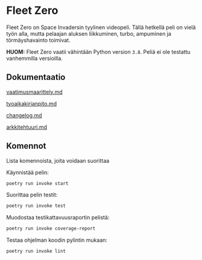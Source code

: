 # Fleet Zero

Fleet Zero on Space Invadersin tyylinen videopeli. Tällä hetkellä peli on vielä työn alla, mutta pelaajan aluksen liikkuminen, turbo, ampuminen ja törmäyshavainto toimivat.

**HUOM:** Fleet Zero vaatii vähintään Python version `3.8`. Peliä ei ole testattu vanhemmilla versioilla.

## Dokumentaatio

[vaatimusmaarittely.md](https://github.com/MegafoS/ot-harjoitustyo/blob/main/dokumentaatio/vaatimusmaarittely.md)

[tyoaikakirjanpito.md](https://github.com/MegafoS/ot-harjoitustyo/blob/main/dokumentaatio/tyoaikakirjanpito.md)

[changelog.md](https://github.com/MegafoS/ot-harjoitustyo/blob/main/dokumentaatio/changelog.md)

[arkkitehtuuri.md](https://github.com/MegafoS/ot-harjoitustyo/blob/main/dokumentaatio/arkkitehtuuri.md)

## Komennot
Lista komennoista, joita voidaan suorittaa

Käynnistää pelin:
```bash
poetry run invoke start
```
Suorittaa pelin testit:
```bash
poetry run invoke test
```
Muodostaa testikattavuusraportin pelistä:
```bash
poetry run invoke coverage-report
```
Testaa ohjelman koodin pylintin mukaan:
```bash
poetry run invoke lint
```
